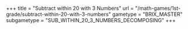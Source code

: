 +++
title = "Subtract within 20 with 3 Numbers"
url = "/math-games/1st-grade/subtract-within-20-with-3-numbers"
gametype = "BRIX_MASTER"
subgametype = "SUB_WITHIN_20_3_NUMBERS_DECOMPOSING"
+++